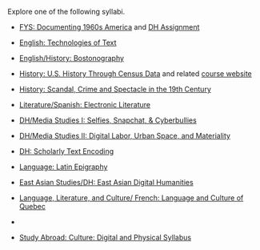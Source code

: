 Explore one of the following syllabi. 

- [FYS: Documenting 1960s America](https://github.com/nolauren/workshops/blob/master/urdhpedagogy/files/FYS_Syllabus.pdf) and [DH Assignment](https://github.com/nolauren/workshops/blob/master/urdhpedagogy/files/fys100assignment.md)

- [English: Technologies of Text](https://s18tot.ryancordell.org/)

- [English/History: Bostonography](http://bostonography.benschmidt.org/)

- [History: U.S. History Through Census Data](http://www.emilyklancher.com/teaching/history90_01_fall.pdf)
and related [course website](https://journeys.dartmouth.edu/censushistory/)

- [History: Scandal, Crime and Spectacle in the 19th Century](https://github.com/nolauren/workshops/blob/master/urdhpedagogy/files/History211.pdf)

- [Literature/Spanish: Electronic Literature](http://eliterature.digitalhumanities.berkeley.edu/)

- [DH/Media Studies I: Selfies, Snapchat, & Cyberbullies](https://miriamposner.com/dh150w15/)

- [DH/Media Studies II: Digital Labor, Urban Space, and Materiality](http://digitalmateriallabor.org/syllabus/)

- [DH: Scholarly Text Encoding](https://tei.academic.wlu.edu/)

- [Language: Latin Epigraphy](http://www.monicaberti.com/wp-content/uploads/2015/09/Latin_Epigraphy_Syllabus_2013.pdf)

- [East Asian Studies/DH: East Asian Digital Humanities](https://hcommons.org/deposits/objects/hc:17238/datastreams/CONTENT/content)

- [Language, Literature, and Culture/ French: Language and Culture of Quebec](https://hcommons.org/deposits/objects/hc:20318/datastreams/CONTENT/content)

- 

- [Study Abroad: Culture: Digital and Physical Syllabus](https://hcommons.org/deposits/objects/hc:11360/datastreams/CONTENT/content)

